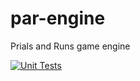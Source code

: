 # par-engine
Prials and Runs game engine

[![Unit Tests](https://github.com/essar/par-engine/actions/workflows/push-unit-tests.yaml/badge.svg)](https://github.com/essar/par-engine/actions/workflows/push-unit-tests.yaml)

